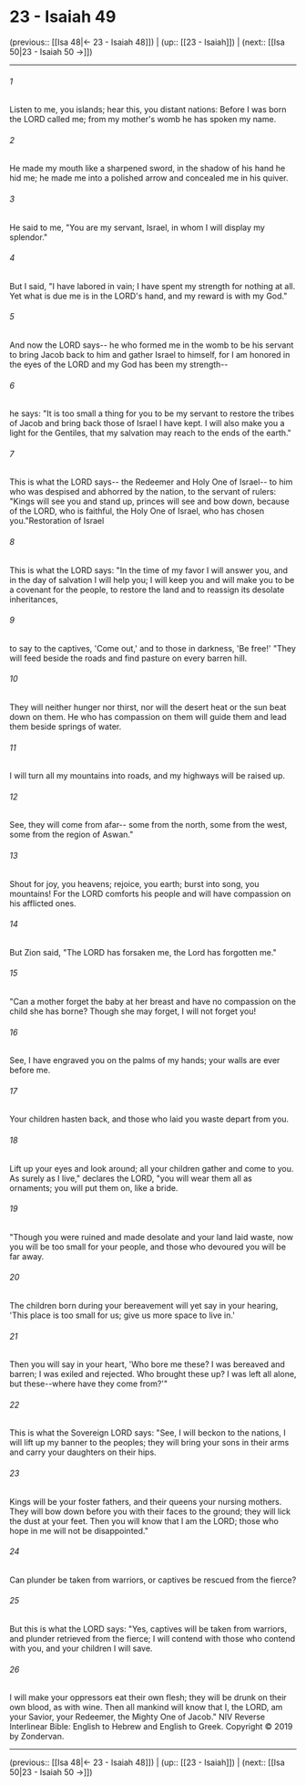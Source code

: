 # 23 - Isaiah 49

(previous:: [[Isa 48|← 23 - Isaiah 48]]) | (up:: [[23 - Isaiah]]) | (next:: [[Isa 50|23 - Isaiah 50 →]])

***


###### 1 
Listen to me, you islands; hear this, you distant nations: Before I was born the LORD called me; from my mother's womb he has spoken my name. 

###### 2 
He made my mouth like a sharpened sword, in the shadow of his hand he hid me; he made me into a polished arrow and concealed me in his quiver. 

###### 3 
He said to me, "You are my servant, Israel, in whom I will display my splendor." 

###### 4 
But I said, "I have labored in vain; I have spent my strength for nothing at all. Yet what is due me is in the LORD's hand, and my reward is with my God." 

###### 5 
And now the LORD says-- he who formed me in the womb to be his servant to bring Jacob back to him and gather Israel to himself, for I am honored in the eyes of the LORD and my God has been my strength-- 

###### 6 
he says: "It is too small a thing for you to be my servant to restore the tribes of Jacob and bring back those of Israel I have kept. I will also make you a light for the Gentiles, that my salvation may reach to the ends of the earth." 

###### 7 
This is what the LORD says-- the Redeemer and Holy One of Israel-- to him who was despised and abhorred by the nation, to the servant of rulers: "Kings will see you and stand up, princes will see and bow down, because of the LORD, who is faithful, the Holy One of Israel, who has chosen you."Restoration of Israel 

###### 8 
This is what the LORD says: "In the time of my favor I will answer you, and in the day of salvation I will help you; I will keep you and will make you to be a covenant for the people, to restore the land and to reassign its desolate inheritances, 

###### 9 
to say to the captives, 'Come out,' and to those in darkness, 'Be free!' "They will feed beside the roads and find pasture on every barren hill. 

###### 10 
They will neither hunger nor thirst, nor will the desert heat or the sun beat down on them. He who has compassion on them will guide them and lead them beside springs of water. 

###### 11 
I will turn all my mountains into roads, and my highways will be raised up. 

###### 12 
See, they will come from afar-- some from the north, some from the west, some from the region of Aswan." 

###### 13 
Shout for joy, you heavens; rejoice, you earth; burst into song, you mountains! For the LORD comforts his people and will have compassion on his afflicted ones. 

###### 14 
But Zion said, "The LORD has forsaken me, the Lord has forgotten me." 

###### 15 
"Can a mother forget the baby at her breast and have no compassion on the child she has borne? Though she may forget, I will not forget you! 

###### 16 
See, I have engraved you on the palms of my hands; your walls are ever before me. 

###### 17 
Your children hasten back, and those who laid you waste depart from you. 

###### 18 
Lift up your eyes and look around; all your children gather and come to you. As surely as I live," declares the LORD, "you will wear them all as ornaments; you will put them on, like a bride. 

###### 19 
"Though you were ruined and made desolate and your land laid waste, now you will be too small for your people, and those who devoured you will be far away. 

###### 20 
The children born during your bereavement will yet say in your hearing, 'This place is too small for us; give us more space to live in.' 

###### 21 
Then you will say in your heart, 'Who bore me these? I was bereaved and barren; I was exiled and rejected. Who brought these up? I was left all alone, but these--where have they come from?'" 

###### 22 
This is what the Sovereign LORD says: "See, I will beckon to the nations, I will lift up my banner to the peoples; they will bring your sons in their arms and carry your daughters on their hips. 

###### 23 
Kings will be your foster fathers, and their queens your nursing mothers. They will bow down before you with their faces to the ground; they will lick the dust at your feet. Then you will know that I am the LORD; those who hope in me will not be disappointed." 

###### 24 
Can plunder be taken from warriors, or captives be rescued from the fierce? 

###### 25 
But this is what the LORD says: "Yes, captives will be taken from warriors, and plunder retrieved from the fierce; I will contend with those who contend with you, and your children I will save. 

###### 26 
I will make your oppressors eat their own flesh; they will be drunk on their own blood, as with wine. Then all mankind will know that I, the LORD, am your Savior, your Redeemer, the Mighty One of Jacob." NIV Reverse Interlinear Bible: English to Hebrew and English to Greek. Copyright © 2019 by Zondervan.

***

(previous:: [[Isa 48|← 23 - Isaiah 48]]) | (up:: [[23 - Isaiah]]) | (next:: [[Isa 50|23 - Isaiah 50 →]])
